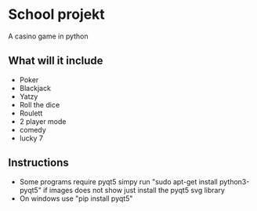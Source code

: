 # School projekt
A casino game in python

## What will it include
- Poker
- Blackjack
- Yatzy
- Roll the dice
- Roulett
- 2 player mode
- comedy
- lucky 7
## Instructions
- Some programs require pyqt5
simpy run "sudo apt-get install python3-pyqt5" if images does not show just install the pyqt5 svg library
- On windows use "pip install pyqt5"
